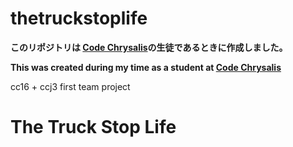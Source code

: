 # thetruckstoplife

**このリポジトリは [Code Chrysalis](https://www.codechrysalis.io/)の生徒であるときに作成しました。**
<br />

**This was created during my time as a student at [Code Chrysalis](https://www.codechrysalis.io/)**

cc16 + ccj3 first team project

# The Truck Stop Life
